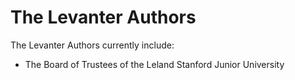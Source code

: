 # The Levanter Authors

The Levanter Authors currently include:

- The Board of Trustees of the Leland Stanford Junior University
